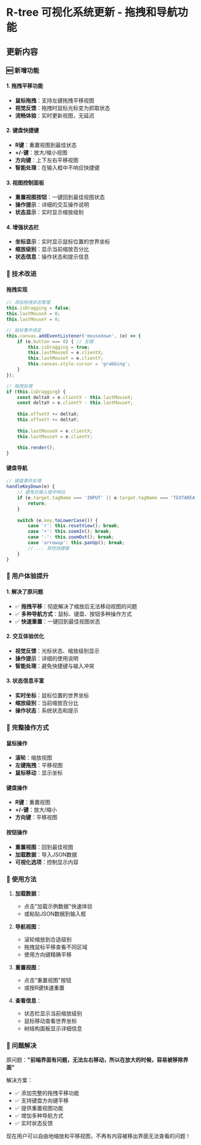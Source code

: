 # R-tree 可视化系统更新 - 拖拽和导航功能

## 更新内容

### 🆕 新增功能

#### 1. 拖拽平移功能
- **鼠标拖拽**：支持左键拖拽平移视图
- **视觉反馈**：拖拽时鼠标光标变为抓取状态
- **流畅体验**：实时更新视图，无延迟

#### 2. 键盘快捷键
- **R键**：重置视图到最佳状态
- **+/-键**：放大/缩小视图
- **方向键**：上下左右平移视图
- **智能处理**：在输入框中不响应快捷键

#### 3. 视图控制面板
- **重置视图按钮**：一键回到最佳视图状态
- **操作提示**：详细的交互操作说明
- **状态显示**：实时显示缩放级别

#### 4. 增强状态栏
- **坐标显示**：实时显示鼠标位置的世界坐标
- **缩放级别**：显示当前缩放百分比
- **状态信息**：操作状态和提示信息

### 🔧 技术改进

#### 拖拽实现
```javascript
// 添加拖拽状态管理
this.isDragging = false;
this.lastMouseX = 0;
this.lastMouseY = 0;

// 鼠标事件绑定
this.canvas.addEventListener('mousedown', (e) => {
    if (e.button === 0) { // 左键
        this.isDragging = true;
        this.lastMouseX = e.clientX;
        this.lastMouseY = e.clientY;
        this.canvas.style.cursor = 'grabbing';
    }
});

// 拖拽处理
if (this.isDragging) {
    const deltaX = e.clientX - this.lastMouseX;
    const deltaY = e.clientY - this.lastMouseY;
    
    this.offsetX += deltaX;
    this.offsetY += deltaY;
    
    this.lastMouseX = e.clientX;
    this.lastMouseY = e.clientY;
    
    this.render();
}
```

#### 键盘导航
```javascript
// 键盘事件处理
handleKeyDown(e) {
    // 避免在输入框中响应
    if (e.target.tagName === 'INPUT' || e.target.tagName === 'TEXTAREA') {
        return;
    }
    
    switch (e.key.toLowerCase()) {
        case 'r': this.resetView(); break;
        case '+': this.zoomIn(); break;
        case '-': this.zoomOut(); break;
        case 'arrowup': this.panUp(); break;
        // ... 其他快捷键
    }
}
```

### 🎯 用户体验提升

#### 1. 解决了原问题
- ✅ **拖拽平移**：彻底解决了缩放后无法移动视图的问题
- ✅ **多种导航方式**：鼠标、键盘、按钮多种操作方式
- ✅ **快速重置**：一键回到最佳视图状态

#### 2. 交互体验优化
- **视觉反馈**：光标状态、缩放级别显示
- **操作提示**：详细的使用说明
- **智能处理**：避免快捷键与输入冲突

#### 3. 状态信息丰富
- **实时坐标**：鼠标位置的世界坐标
- **缩放级别**：当前缩放百分比
- **操作状态**：系统状态和提示

### 📱 完整操作方式

#### 鼠标操作
- **滚轮**：缩放视图
- **左键拖拽**：平移视图
- **鼠标移动**：显示坐标

#### 键盘操作
- **R键**：重置视图
- **+/-键**：放大/缩小
- **方向键**：平移视图

#### 按钮操作
- **重置视图**：回到最佳视图
- **加载数据**：导入JSON数据
- **可视化选项**：控制显示内容

### 🚀 使用方法

1. **加载数据**：
   - 点击"加载示例数据"快速体验
   - 或粘贴JSON数据到输入框

2. **导航视图**：
   - 滚轮缩放到合适级别
   - 拖拽鼠标平移查看不同区域
   - 使用方向键精确平移

3. **重置视图**：
   - 点击"重置视图"按钮
   - 或按R键快速重置

4. **查看信息**：
   - 状态栏显示当前缩放级别
   - 鼠标移动查看世界坐标
   - 树结构面板显示详细信息

### 🎉 问题解决

原问题：**"前端界面有问题，无法左右移动，所以在放大的时候，容易被移除界面"**

解决方案：
- ✅ 添加完整的拖拽平移功能
- ✅ 支持键盘方向键平移
- ✅ 提供重置视图功能
- ✅ 增加多种导航方式
- ✅ 实时状态反馈

现在用户可以自由地缩放和平移视图，不再有内容被移出界面无法查看的问题！
